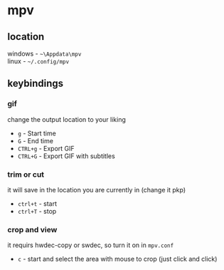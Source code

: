 # mpv

## location

windows -  `~\Appdata\mpv` </br>
linux -    `~/.config/mpv`

## keybindings

### gif 

change the output location to your liking
- `g` - Start time
- `G` - End time
- `CTRL+g` - Export GIF
- `CTRL+G` - Export GIF with subtitles

### trim or cut 

it will save in the location you are currently in (change it pkp)
- `ctrl+t` - start
- `ctrl+T` - stop


### crop and view

it requirs hwdec-copy or swdec, so turn it on in `mpv.conf`

- `c` - start and select the area with mouse to crop (just click and click)

